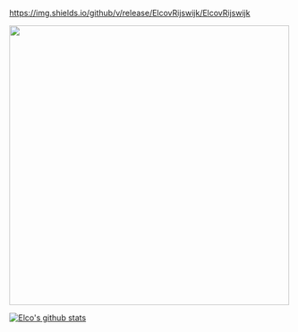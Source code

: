 <https://img.shields.io/github/v/release/ElcovRijswijk/ElcovRijswijk>

<img src="highway_name.gif" width="500">

[![Elco's github stats](https://github-readme-stats.vercel.app/api?username=ElcovRijswijk&count_private=true&show_icons=true&theme=algolia&hide=rank,issues,contribs)](https://github.com/anuraghazra/github-readme-stats)
